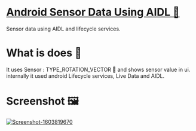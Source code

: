 # <a href="https://github.com/Abhishekgarg727/SensorDataUsingAIDL">Android Sensor Data Using AIDL 📱</a><br />
Sensor data using AIDL and lifecycle services.

# What is does 🤔
It uses Sensor : TYPE_ROTATION_VECTOR 🔄 and shows sensor value in ui. internally it used android Lifecycle services, Live Data and AIDL.

# Screenshot 🖼️

<a href="https://ibb.co/02WLwCh"><img src="https://i.ibb.co/pwsTmfJ/Screenshot-1603819670.png" alt="Screenshot-1603819670" border="0"></a><br />
